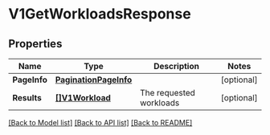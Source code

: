 # V1GetWorkloadsResponse

## Properties

Name | Type | Description | Notes
------------ | ------------- | ------------- | -------------
**PageInfo** | [**PaginationPageInfo**](paginationPageInfo.md) |  | [optional] 
**Results** | [**[]V1Workload**](v1Workload.md) | The requested workloads | [optional] 

[[Back to Model list]](../README.md#documentation-for-models) [[Back to API list]](../README.md#documentation-for-api-endpoints) [[Back to README]](../README.md)


